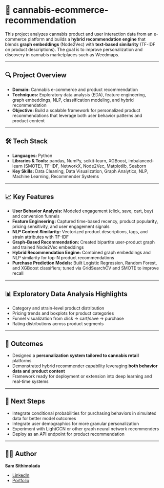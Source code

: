 # 🥦 cannabis-ecommerce-recommendation
This project analyzes cannabis product and user interaction data from an e-commerce platform and builds a **hybrid recommendation engine** that blends **graph embeddings** (Node2Vec) with **text-based similarity** (TF-IDF on product descriptions). The goal is to improve personalization and discovery in cannabis marketplaces such as Weedmaps.

---

## 🔍 Project Overview
- **Domain:** Cannabis e-commerce and product recommendation
- **Techniques:** Exploratory data analysis (EDA), feature engineering, graph embeddings, NLP, classification modeling, and hybrid recommendation
- **Objective:** Build a scalable framework for personalized product recommendations that leverage both user behavior patterns and product content

---

## 🛠️ Tech Stack
- **Languages:** Python  
- **Libraries & Tools:** pandas, NumPy, scikit-learn, XGBoost, imbalanced-learn (SMOTE), TF-IDF, NetworkX, Node2Vec, Matplotlib, Seaborn  
- **Key Skills:** Data Cleaning, Data Visualization, Graph Analytics, NLP, Machine Learning, Recommender Systems  

---

## 📈 Key Features
- **User Behavior Analysis:** Modeled engagement (click, save, cart, buy) and conversion funnels  
- **Feature Engineering:** Captured time-based recency, product popularity, pricing sensitivity, and user engagement signals  
- **NLP Content Similarity:** Vectorized product descriptions, tags, and strain attributes with TF-IDF  
- **Graph-Based Recommendation:** Created bipartite user-product graph and trained Node2Vec embeddings  
- **Hybrid Recommendation Engine:** Combined graph embeddings and NLP similarity for top-N product recommendations  
- **Purchase Prediction Models:** Built Logistic Regression, Random Forest, and XGBoost classifiers; tuned via GridSearchCV and SMOTE to improve recall  

---

## 📊 Exploratory Data Analysis Highlights
- Category and strain-level product distribution
- Pricing trends and boxplots for product categories
- Funnel visualization from click → cart/save → purchase
- Rating distributions across product segments

---

## 🚀 Outcomes
- Designed a **personalization system tailored to cannabis retail** platforms  
- Demonstrated hybrid recommender capability leveraging **both behavior data and product content**  
- Framework ready for deployment or extension into deep learning and real-time systems  

---

## 🔮 Next Steps
- Integrate conditional probabilities for purchasing behaviors in simulated data for better model outcomes
- Integrate user demographics for more granular personalization  
- Experiment with LightGCN or other graph neural network recommenders  
- Deploy as an API endpoint for product recommendation  

---

## 🧑‍💻 Author
**Sam Sithimolada**  
- [LinkedIn](https://linkedin.com/in/SamSithimolada)
- [Portfolio](https://github.com/ssithimo)

